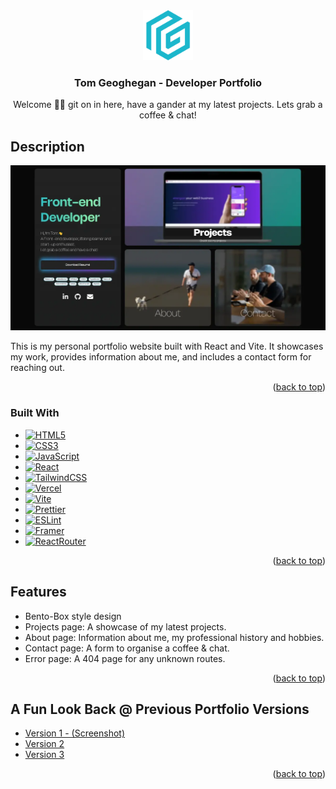 <div align="center">
  <a href="https://github.com/TomGegs/My-Portfolio">
    <img src="./public/logoIcon.svg" alt="Logo" width="80" height="80">
  </a>

<h3 align="center">Tom Geoghegan - Developer Portfolio</h3>

  <p align="center">
    Welcome 🙋‍♂️ git on in here, have a gander at my latest projects. Lets grab a coffee & chat!
  </p>
</div>

## Description

[![Product Name Screen Shot][product-screenshot]](https://tomgeoghegan.vercel.app)

This is my personal portfolio website built with React and Vite. It showcases my work, provides information about me, and includes a contact form for reaching out.

<p align="right">(<a href="#readme-top">back to top</a>)</p>

### Built With

-   [![HTML5][HTML5]][HTML-url]
-   [![CSS3][CSS3]][CSS-url]
-   [![JavaScript][JavaScript]][JavaScript-url]
-   [![React][React.js]][React-url]
-   [![TailwindCSS][Tailwindcss]][Tailwind-url]
-   [![Vercel][Vercel]][Vercel-url]
-   [![Vite][Vite]][Vite-url]
-   [![Prettier][Prettier]][Prettier-url]
-   [![ESLint][ESLint]][ESLint-url]
-   [![Framer][Framer]][Framer-url]
-   [![ReactRouter][ReactRouter]][ReactRouter-url]

<p align="right">(<a href="#readme-top">back to top</a>)</p>

## Features

-   Bento-Box style design
-   Projects page: A showcase of my latest projects.
-   About page: Information about me, my professional history and hobbies.
-   Contact page: A form to organise a coffee & chat.
-   Error page: A 404 page for any unknown routes.

<p align="right">(<a href="#readme-top">back to top</a>)</p>

## A Fun Look Back @ Previous Portfolio Versions

-   <a href="https://tomgeoghegan.vercel.app/Portfoliov1.webp">Version 1 - (Screenshot)</a>
-   <a href="https://old-tomg-portfolio.netlify.app/">Version 2</a>
-   <a href="https://tomg-portfolio-old-v2.netlify.app/">Version 3</a>

<p align="right">(<a href="#readme-top">back to top</a>)</p>

<!-- MARKDOWN LINKS & IMAGES -->

[linkedin-shield]: https://img.shields.io/badge/-LinkedIn-black.svg?style=for-the-badge&logo=linkedin&colorB=555
[linkedin-url]: https://linkedin.com/in/thomas-geoghegan
[product-screenshot]: ./public/portfolioSocialMediaCard.webp
[React.js]: https://img.shields.io/badge/React-20232A?style=for-the-badge&logo=react&logoColor=61DAFB
[React-url]: https://reactjs.org/
[Tailwindcss]: https://img.shields.io/badge/Tailwind_CSS-38B2AC?style=for-the-badge&logo=tailwind-css&logoColor=white
[Tailwind-url]: https://tailwindcss.com/
[Vercel]: https://img.shields.io/badge/Vercel-000000?style=for-the-badge&logo=vercel&logoColor=white
[Vercel-url]: https://vercel.com/
[Vite]: https://img.shields.io/badge/Vite-B73BFE?style=for-the-badge&logo=vite&logoColor=FFD62E
[Vite-url]: https://vitejs.dev/
[CSS3]: https://img.shields.io/badge/CSS3-1572B6?style=for-the-badge&logo=css3&logoColor=white
[CSS-url]: https://www.w3.org/Style/CSS/
[HTML5]: https://img.shields.io/badge/HTML5-E34F26?style=for-the-badge&logo=html5&logoColor=white
[HTML-url]: https://www.w3.org/
[JavaScript]: https://img.shields.io/badge/JavaScript-323330?style=for-the-badge&logo=javascript&logoColor=F7DF1E
[JavaScript-url]: https://ecma-international.org/
[ESLint]: https://img.shields.io/badge/eslint-3A33D1?style=for-the-badge&logo=eslint&logoColor=white
[ESLint-url]: https://eslint.org/
[Prettier]: https://img.shields.io/badge/prettier-1A2C34?style=for-the-badge&logo=prettier&logoColor=F7BA3E
[Prettier-url]: https://prettier.io/
[Framer]: https://img.shields.io/badge/Framer-black?style=for-the-badge&logo=framer&logoColor=blue
[Framer-url]: https://www.framer.com/motion/
[ReactRouter]: https://img.shields.io/badge/React_Router-CA4245?style=for-the-badge&logo=react-router&logoColor=white
[ReactRouter-url]: https://reactrouter.com/en/main
